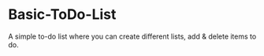 # Basic-ToDo-List
A simple to-do list where you can create different lists, add &amp; delete items to do.
